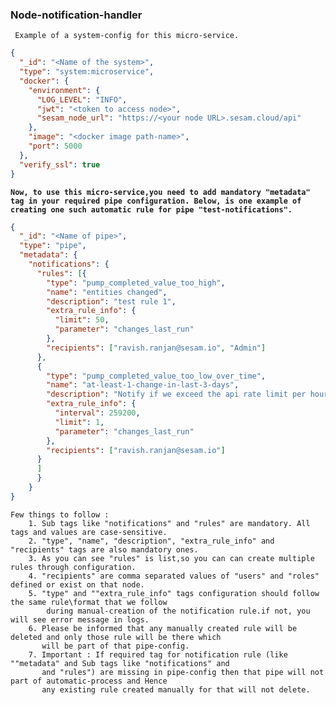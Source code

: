 ### Node-notification-handler

` Example of a system-config for this micro-service.`

```json
{
  "_id": "<Name of the system>",
  "type": "system:microservice",
  "docker": {
    "environment": {
      "LOG_LEVEL": "INFO",
      "jwt": "<token to access node>",
      "sesam_node_url": "https://<your node URL>.sesam.cloud/api"
    },
    "image": "<docker image path-name>",
    "port": 5000
  },
  "verify_ssl": true
}
```

**`Now, to use this micro-service,you need to add mandatory "metadata" tag in your required pipe configuration.
Below, is one example of creating one such automatic rule for pipe "test-notifications".`**

```json
{
  "_id": "<Name of pipe>",
  "type": "pipe",
  "metadata": {
    "notifications": {
      "rules": [{
        "type": "pump_completed_value_too_high",
        "name": "entities changed",
        "description": "test rule 1",
        "extra_rule_info": {
          "limit": 50,
          "parameter": "changes_last_run"
        },
        "recipients": ["ravish.ranjan@sesam.io", "Admin"]
      },
      {
        "type": "pump_completed_value_too_low_over_time",
        "name": "at-least-1-change-in-last-3-days",
        "description": "Notify if we exceed the api rate limit per hour",
        "extra_rule_info": {
          "interval": 259200,
          "limit": 1,
          "parameter": "changes_last_run"
        },
        "recipients": ["ravish.ranjan@sesam.io"]
      }
      ]
      }
    }
}
```
    Few things to follow :
        1. Sub tags like "notifications" and "rules" are mandatory. All tags and values are case-sensitive.
        2. "type", "name", "description", "extra_rule_info" and "recipients" tags are also mandatory ones.
        3. As you can see "rules" is list,so you can can create multiple rules through configuration.
        4. "recipients" are comma separated values of "users" and "roles" defined or exist on that node.
        5. "type" and ""extra_rule_info" tags configuration should follow the same rule\format that we follow
            during manual-creation of the notification rule.if not, you will see error message in logs.
        6. Please be informed that any manually created rule will be deleted and only those rule will be there which
           will be part of that pipe-config.  
        7. Important : If required tag for notification rule (like ""metadata" and Sub tags like "notifications" and
           and "rules") are missing in pipe-config then that pipe will not part of automatic-process and Hence
           any existing rule created manually for that will not delete.   
